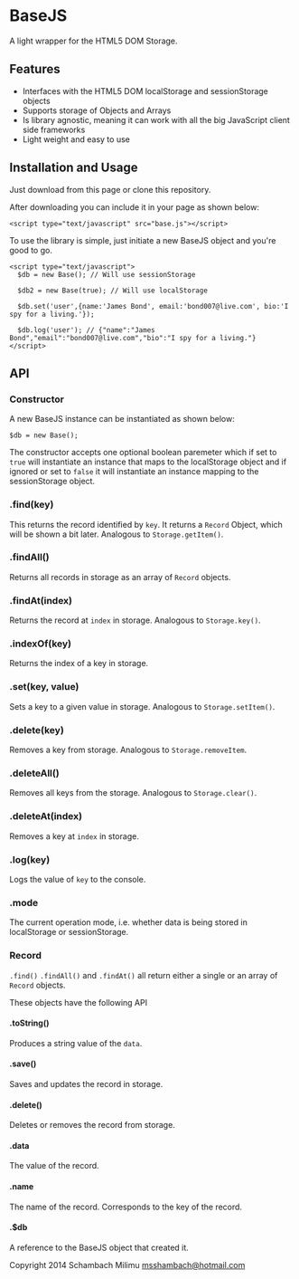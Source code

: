 BaseJS
======

A light wrapper for the HTML5 DOM Storage.

## Features

* Interfaces with the HTML5 DOM localStorage and sessionStorage objects
* Supports storage of Objects and Arrays
* Is library agnostic, meaning it can work with all the big JavaScript client side frameworks
* Light weight and easy to use

## Installation and Usage

Just download from this page or clone this repository.

After downloading you can include it in your page as shown below: 

```
<script type="text/javascript" src="base.js"></script>
```

To use the library is simple, just initiate a new BaseJS object and you're good to go.

```
<script type="text/javascript">
  $db = new Base(); // Will use sessionStorage

  $db2 = new Base(true); // Will use localStorage

  $db.set('user',{name:'James Bond', email:'bond007@live.com', bio:'I spy for a living.'});

  $db.log('user'); // {"name":"James Bond","email":"bond007@live.com","bio":"I spy for a living."} 
</script>
```

## API 

### Constructor

A new BaseJS instance can be instantiated as shown below:

```
$db = new Base(); 
```

The constructor accepts one optional boolean paremeter which if set to ```true```
will instantiate an instance that maps to the localStorage object and if ignored 
or set to ```false``` it will instantiate an instance mapping to the sessionStorage
object. 

### .find(key)

This returns the record identified by ```key```. It returns a ```Record``` Object, which 
will be shown a bit later. Analogous to ```Storage.getItem()```. 

### .findAll()

Returns all records in storage as an array of ```Record``` objects.

### .findAt(index)

Returns the record at ```index``` in storage. Analogous to ```Storage.key()```. 

### .indexOf(key)

Returns the index of a key in storage. 

### .set(key, value)

Sets a key to a given value in storage. Analogous to ```Storage.setItem()```. 

### .delete(key)

Removes a key from storage. Analogous to ```Storage.removeItem```. 

### .deleteAll()

Removes all keys from the storage. Analogous to ```Storage.clear()```. 

### .deleteAt(index)

Removes a key at ```index``` in storage. 

### .log(key)

Logs the value of ```key``` to the console. 

### .mode

The current operation mode, i.e. whether data is being stored in localStorage or sessionStorage. 


### Record 

```.find()``` ```.findAll()``` and ```.findAt()``` all return either a single or an array of ```Record``` objects. 

These objects have the following API

#### .toString()

Produces a string value of the ```data```. 

#### .save()

Saves and updates the record in storage. 

#### .delete()

Deletes or removes the record from storage.

#### .data

The value of the record. 

#### .name

The name of the record. Corresponds to the key of the record. 

#### .$db 

A reference to the BaseJS object that created it.

Copyright 2014 Schambach Milimu <msshambach@hotmail.com>
